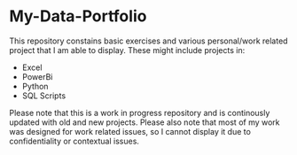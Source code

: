 # My-Data-Portfolio

This repository constains basic exercises and various personal/work related project that I am able to display. 
These might include projects in:
* Excel
* PowerBi
* Python
* SQL Scripts

Please note that this is a work in progress repository and is continously updated with old and new projects.
Please also note that most of my work was designed for work related issues, so I cannot display it due to confidentiality or contextual issues.
